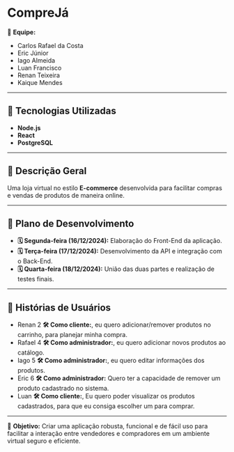 # CompreJá

👥 **Equipe:**  

- Carlos Rafael da Costa  
- Eric Júnior  
- Iago Almeida  
- Luan Francisco  
- Renan Teixeira  
- Kaique Mendes  

---

## 🚀 Tecnologias Utilizadas  

- **Node.js**  
- **React**  
- **PostgreSQL**

---

## 📜 Descrição Geral  

Uma loja virtual no estilo **E-commerce** desenvolvida para facilitar compras e vendas de produtos de maneira online.

---

## 📅 Plano de Desenvolvimento  

- **🗓 Segunda-feira (16/12/2024):** Elaboração do Front-End da aplicação.  
- **🗓 Terça-feira (17/12/2024):** Desenvolvimento da API e integração com o Back-End.  
- **🗓 Quarta-feira (18/12/2024):** União das duas partes e realização de testes finais.

---

## 📖 Histórias de Usuários

- Renan 2 **🛠 Como cliente:**, eu quero adicionar/remover produtos no carrinho, para planejar minha compra.
- Rafael 4 **🛠 Como administrador:**, eu quero adicionar novos produtos ao catálogo.
- Iago 5 **🛠 Como administrador:**, eu quero editar informações dos produtos.
- Eric 6 **🛠 Como administrador:** Quero ter a capacidade de remover um produto cadastrado no sistema.
- Luan **🛠 Como cliente:**, Eu quero poder visualizar os produtos cadastrados, para que eu consiga escolher um para comprar.
---

🎯 **Objetivo:** Criar uma aplicação robusta, funcional e de fácil uso para facilitar a interação entre vendedores e compradores em um ambiente virtual seguro e eficiente.  

